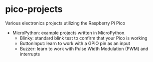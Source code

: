 # pico-projects
Various electronics projects utilizing the Raspberry Pi Pico

- MicroPython: example projects written in MicroPython.
	- Blinky: standard blink test to confirm that your Pico is working
	- ButtonInput: learn to work with a GPIO pin as an input
	- Buzzer: learn to work with Pulse Width Modulation (PWM) and interrupts
